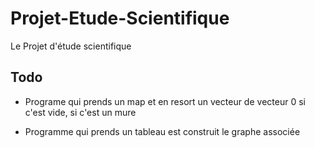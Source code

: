 # Projet-Etude-Scientifique
Le Projet d'étude scientifique 

## Todo 
- Programe qui prends un map et en resort un vecteur de vecteur
  0 si c'est vide, si c'est un mure
  
- Programme qui prends un tableau est construit le graphe associée

